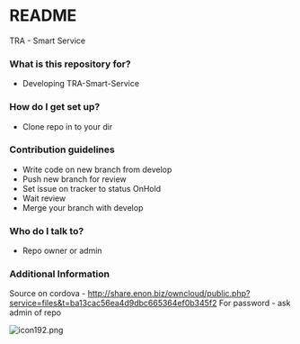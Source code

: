 # README #

TRA - Smart Service

### What is this repository for? ###

* Developing TRA-Smart-Service

### How do I get set up? ###

* Clone repo in to your dir

### Contribution guidelines ###

* Write code on new branch from develop
* Push new branch for review
* Set issue on tracker to status OnHold
* Wait review
* Merge your branch with develop

### Who do I talk to? ###

* Repo owner or admin

### Additional Information ###

Source on cordova - http://share.enon.biz/owncloud/public.php?service=files&t=ba13cac56ea4d9dbc665364ef0b345f2
For password - ask admin of repo

![icon192.png](https://bitbucket.org/repo/RKKXMK/images/3917496335-icon192.png)
